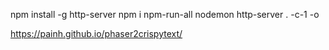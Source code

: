 npm install -g http-server 
npm i npm-run-all nodemon
http-server . -c-1 -o


https://painh.github.io/phaser2crispytext/